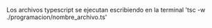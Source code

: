 
Los archivos typescript se ejecutan escribiendo en la terminal 'tsc -w ./programacion/nombre_archivo.ts'

